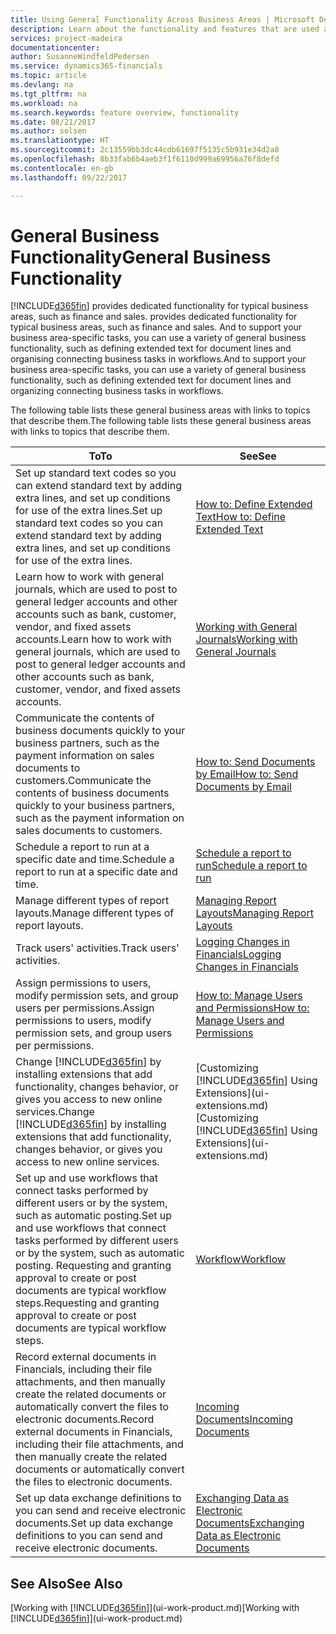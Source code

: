 ```yaml
---
title: Using General Functionality Across Business Areas | Microsoft Docs
description: Learn about the functionality and features that are used across business areas in Dynamics 365 for Financials.
services: project-madeira
documentationcenter: 
author: SusanneWindfeldPedersen
ms.service: dynamics365-financials
ms.topic: article
ms.devlang: na
ms.tgt_pltfrm: na
ms.workload: na
ms.search.keywords: feature overview, functionality
ms.date: 08/21/2017
ms.author: solsen
ms.translationtype: HT
ms.sourcegitcommit: 2c13559bb3dc44cdb61697f5135c5b931e34d2a8
ms.openlocfilehash: 8b33fab6b4aeb3f1f6110d999a69956a76f8defd
ms.contentlocale: en-gb
ms.lasthandoff: 09/22/2017

---
```

# <a name="general-business-functionality"></a><span data-ttu-id="7359f-103">General Business Functionality</span><span class="sxs-lookup"><span data-stu-id="7359f-103">General Business Functionality</span></span>
[!INCLUDE[d365fin](includes/d365fin_md.md)]<span data-ttu-id="7359f-104"> provides dedicated functionality for typical business areas, such as finance and sales.</span><span class="sxs-lookup"><span data-stu-id="7359f-104"> provides dedicated functionality for typical business areas, such as finance and sales.</span></span> <span data-ttu-id="7359f-105">And to support your business area-specific tasks, you can use a variety of general business functionality, such as defining extended text for document lines and organising connecting business tasks in workflows.</span><span class="sxs-lookup"><span data-stu-id="7359f-105">And to support your business area-specific tasks, you can use a variety of general business functionality, such as defining extended text for document lines and organizing connecting business tasks in workflows.</span></span>

<span data-ttu-id="7359f-106">The following table lists these general business areas with links to topics that describe them.</span><span class="sxs-lookup"><span data-stu-id="7359f-106">The following table lists these general business areas with links to topics that describe them.</span></span>

| <span data-ttu-id="7359f-107">To</span><span class="sxs-lookup"><span data-stu-id="7359f-107">To</span></span> | <span data-ttu-id="7359f-108">See</span><span class="sxs-lookup"><span data-stu-id="7359f-108">See</span></span> |
| --- | --- |
| <span data-ttu-id="7359f-109">Set up standard text codes so you can extend standard text by adding extra lines, and set up conditions for use of the extra lines.</span><span class="sxs-lookup"><span data-stu-id="7359f-109">Set up standard text codes so you can extend standard text by adding extra lines, and set up conditions for use of the extra lines.</span></span> |[<span data-ttu-id="7359f-110">How to: Define Extended Text</span><span class="sxs-lookup"><span data-stu-id="7359f-110">How to: Define Extended Text</span></span>](ui-how-define-ext-text.md) |
| <span data-ttu-id="7359f-111">Learn how to work with general journals, which are used to post to general ledger accounts and other accounts such as bank, customer, vendor, and fixed assets accounts.</span><span class="sxs-lookup"><span data-stu-id="7359f-111">Learn how to work with general journals, which are used to post to general ledger accounts and other accounts such as bank, customer, vendor, and fixed assets accounts.</span></span> |[<span data-ttu-id="7359f-112">Working with General Journals</span><span class="sxs-lookup"><span data-stu-id="7359f-112">Working with General Journals</span></span>](ui-work-general-journals.md) |
| <span data-ttu-id="7359f-113">Communicate the contents of business documents quickly to your business partners, such as the payment information on sales documents to customers.</span><span class="sxs-lookup"><span data-stu-id="7359f-113">Communicate the contents of business documents quickly to your business partners, such as the payment information on sales documents to customers.</span></span> |[<span data-ttu-id="7359f-114">How to: Send Documents by Email</span><span class="sxs-lookup"><span data-stu-id="7359f-114">How to: Send Documents by Email</span></span>](ui-how-send-documents-email.md) |
| <span data-ttu-id="7359f-115">Schedule a report to run at a specific date and time.</span><span class="sxs-lookup"><span data-stu-id="7359f-115">Schedule a report to run at a specific date and time.</span></span> |[<span data-ttu-id="7359f-116">Schedule a report to run</span><span class="sxs-lookup"><span data-stu-id="7359f-116">Schedule a report to run</span></span>](ui-work-report.md#ScheduleReport) |
| <span data-ttu-id="7359f-117">Manage different types of report layouts.</span><span class="sxs-lookup"><span data-stu-id="7359f-117">Manage different types of report layouts.</span></span> |[<span data-ttu-id="7359f-118">Managing Report Layouts</span><span class="sxs-lookup"><span data-stu-id="7359f-118">Managing Report Layouts</span></span>](ui-manage-report-layouts.md) |
| <span data-ttu-id="7359f-119">Track users' activities.</span><span class="sxs-lookup"><span data-stu-id="7359f-119">Track users' activities.</span></span>|[<span data-ttu-id="7359f-120">Logging Changes in Financials</span><span class="sxs-lookup"><span data-stu-id="7359f-120">Logging Changes in Financials</span></span>](across-log-changes.md)|
|<span data-ttu-id="7359f-121">Assign permissions to users, modify permission sets, and group users per permissions.</span><span class="sxs-lookup"><span data-stu-id="7359f-121">Assign permissions to users, modify permission sets, and group users per permissions.</span></span>|[<span data-ttu-id="7359f-122">How to: Manage Users and Permissions</span><span class="sxs-lookup"><span data-stu-id="7359f-122">How to: Manage Users and Permissions</span></span>](ui-how-users-permissions.md)|
| <span data-ttu-id="7359f-123">Change [!INCLUDE[d365fin](includes/d365fin_md.md)] by installing extensions that add functionality, changes behavior, or gives you access to new online services.</span><span class="sxs-lookup"><span data-stu-id="7359f-123">Change [!INCLUDE[d365fin](includes/d365fin_md.md)] by installing extensions that add functionality, changes behavior, or gives you access to new online services.</span></span> |<span data-ttu-id="7359f-124">[Customizing [!INCLUDE[d365fin](includes/d365fin_md.md)] Using Extensions](ui-extensions.md)</span><span class="sxs-lookup"><span data-stu-id="7359f-124">[Customizing [!INCLUDE[d365fin](includes/d365fin_md.md)] Using Extensions](ui-extensions.md)</span></span> |
|<span data-ttu-id="7359f-125">Set up and use workflows that connect tasks performed by different users or by the system, such as automatic posting.</span><span class="sxs-lookup"><span data-stu-id="7359f-125">Set up and use workflows that connect tasks performed by different users or by the system, such as automatic posting.</span></span> <span data-ttu-id="7359f-126">Requesting and granting approval to create or post documents are typical workflow steps.</span><span class="sxs-lookup"><span data-stu-id="7359f-126">Requesting and granting approval to create or post documents are typical workflow steps.</span></span>|[<span data-ttu-id="7359f-127">Workflow</span><span class="sxs-lookup"><span data-stu-id="7359f-127">Workflow</span></span>](across-workflow.md)|
|<span data-ttu-id="7359f-128">Record external documents in Financials, including their file attachments, and then manually create the related documents or automatically convert the files to electronic documents.</span><span class="sxs-lookup"><span data-stu-id="7359f-128">Record external documents in Financials, including their file attachments, and then manually create the related documents or automatically convert the files to electronic documents.</span></span>|[<span data-ttu-id="7359f-129">Incoming Documents</span><span class="sxs-lookup"><span data-stu-id="7359f-129">Incoming Documents</span></span>](across-income-documents.md)|
| <span data-ttu-id="7359f-130">Set up data exchange definitions to you can send and receive electronic documents.</span><span class="sxs-lookup"><span data-stu-id="7359f-130">Set up data exchange definitions to you can send and receive electronic documents.</span></span> |[<span data-ttu-id="7359f-131">Exchanging Data as Electronic Documents</span><span class="sxs-lookup"><span data-stu-id="7359f-131">Exchanging Data as Electronic Documents</span></span>](across-data-exchange.md) |

## <a name="see-also"></a><span data-ttu-id="7359f-132">See Also</span><span class="sxs-lookup"><span data-stu-id="7359f-132">See Also</span></span>
<span data-ttu-id="7359f-133">[Working with [!INCLUDE[d365fin](includes/d365fin_md.md)]](ui-work-product.md)</span><span class="sxs-lookup"><span data-stu-id="7359f-133">[Working with [!INCLUDE[d365fin](includes/d365fin_md.md)]](ui-work-product.md)</span></span>

